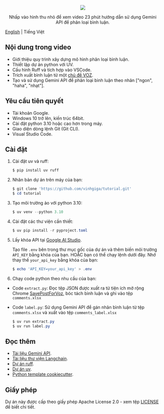 <div align="center">
<a href="https://youtu.be/XlX2NaVCiNw">
  <img src="https://github.com/user-attachments/assets/860eae8a-d710-4b0a-a957-dd2eeea21e6a">
  </a>
  <p>Nhấp vào hình thu nhỏ để xem video 23 phút hướng dẫn sử dụng Gemini API để phân loại bình luận.</p>
</div>


[English](README_EN.md) | Tiếng Việt

## Nội dung trong video

- Giới thiệu quy trình xây dựng mô hình phân loại bình luận.
- Thiết lập dự án python với UV.
- Cấu hình Ruff và tích hợp vào VSCode.
- Trích xuất bình luận từ một [chủ đề VOZ](https://voz.vn/t/tat-tan-tat-ve-dich-vu-nextdns.522718/).
- Tạo và sử dụng Gemini API để phân loại bình luận theo nhãn ["ngon", "haha", "nhạt"].

## Yêu cầu tiên quyết

- Tài khoản Google.
- Windows 10 trở lên, kiến trúc 64bit.
- Cài đặt python 3.10 hoặc cao hơn trong máy.
- Giao diện dòng lệnh Git (Git CLI).
- Visual Studio Code.

## Cài đặt

1. Cài đặt uv và ruff:

   ```powershell
   $ pip install uv ruff
   ```

2. Nhân bản dự án trên máy của bạn:

   ```powershell
   $ git clone 'https://github.com/vinhgiga/tutorial.git'
   $ cd tutorial
   ```

3. Tạo môi trường ảo với python 3.10:

   ```powershell
   $ uv venv --python 3.10
   ```

4. Cài đặt các thư viện cần thiết:

   ```powershell
   $ uv pip install -r pyproject.toml
   ```

5. Lấy khóa API tại [Google AI Studio](https://aistudio.google.com/apikey).

   Tạo file `.env` bên trong thư mục gốc của dự án và thêm biến môi trường `API_KEY` bằng khóa của bạn. HOẶC bạn có thể chạy lệnh dưới đây. Nhớ thay thế `your_api_key` bằng khóa của bạn:

   ```powershell
   $ echo 'API_KEY=your_api_key' > .env
   ```

6. Chạy code python theo nhu cầu của bạn:

- Code `extract.py`: Đọc tệp JSON được xuất ra từ tiện ích mở rộng Chrome [SavePostForVoz](https://chromewebstore.google.com/detail/savepostforvoz/oknmbclpnggfejjadadcgdbhndgjcjgg), bóc tách bình luận và ghi vào tệp `comments.xlsx`
- Code `label.py`: Sử dụng Gemini API để gán nhãn bình luận từ tệp `comments.xlsx` và xuất vào tệp `comments_label.xlsx`

  ```powershell
  $ uv run extract.py
  $ uv run label.py
  ```

## Đọc thêm

- [Tài liệu Gemini API](https://ai.google.dev/gemini-api/docs).
- [Tài liệu thư viện Langchain](https://python.langchain.com/docs/tutorials/).
- [Dự án ruff](https://github.com/astral-sh/ruff).
- [Dự án uv](https://github.com/astral-sh/uv).
- [Python template cookiecutter](https://github.com/cookiecutter/cookiecutter).

## Giấy phép

Dự án này được cấp theo giấy phép Apache License 2.0 - xem tệp [LICENSE](/LICENSE) để biết chi tiết.
